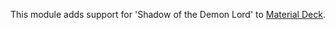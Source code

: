 This module adds support for 'Shadow of the Demon Lord' to [Material Deck](https://github.com/MaterialFoundry/MaterialDeck).